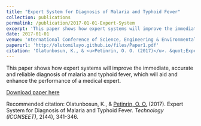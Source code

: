 ```yaml
---
title: "Expert System for Diagnosis of Malaria and Typhoid Fever"
collection: publications
permalink: /publication/2017-01-01-Expert-System
excerpt: 'This paper shows how expert systems will improve the immediate, accurate and reliable diagnosis of malaria and typhoid fever'
date: 2017-01-01
venue: 'nternational Conference of Science, Engineering & Environmental Technology (ICONSEET),'
paperurl: 'http://olutomilayo.github.io/files/Paper1.pdf'
citation: 'Olatunbosun, K., & <u>Petinrin, O. O. (2017)</u>. &quot;Expert System for Diagnosis of Malaria and Typhoid Fever&quot;. <i>Technology (ICONSEET)</i>, 2(44), 341-346.'
---
```

This paper shows how expert systems will improve the immediate, accurate and reliable diagnosis of malaria and typhoid fever, which will aid and enhance the performance of a medical expert.

[Download paper here](http://olutomilayo.github.io/files/Paper1.pdf)

Recommended citation: Olatunbosun, K., & <u>Petinrin, O. O.</u> (2017). Expert System for Diagnosis of Malaria and Typhoid Fever. <i>Technology (ICONSEET)</i>, 2(44), 341-346.
